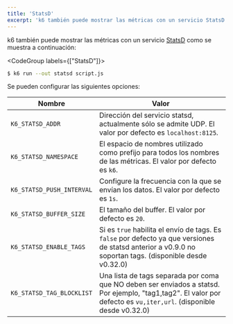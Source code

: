 ```yaml
---
title: 'StatsD'
excerpt: 'k6 también puede mostrar las métricas con un servicio StatsD.'
---
```


k6 también puede mostrar las métricas con un servicio [StatsD](https://github.com/statsd/statsd) como se muestra a continuación:

<CodeGroup labels={["StatsD"]}>

```bash
$ k6 run --out statsd script.js
```

</CodeGroup>

Se pueden configurar las siguientes opciones:

| Nombre                      | Valor                                                                                                  |
| ------------------------- | ------------------------------------------------------------------------------------------------------ |
| `K6_STATSD_ADDR`          | Dirección del servicio statsd, actualmente sólo se admite UDP. El valor por defecto es `localhost:8125`. |
| `K6_STATSD_NAMESPACE`     | El espacio de nombres utilizado como prefijo para todos los nombres de las métricas. El valor por defecto es `k6`.                    |
| `K6_STATSD_PUSH_INTERVAL` | Configure la frecuencia con la que se envían los datos. El valor por defecto es `1s`.                     |
| `K6_STATSD_BUFFER_SIZE`   | El tamaño del buffer. El valor por defecto es `20`.                                                            |
| `K6_STATSD_ENABLE_TAGS`   | Si es `true` habilita el envío de tags. Es `false` por defecto ya que versiones de statsd anterior a v0.9.0 no soportan tags. (disponible desde v0.32.0) |
| `K6_STATSD_TAG_BLOCKLIST` | Una lista de tags separada por coma que NO deben ser enviados a statsd. Por ejemplo, "tag1,tag2". El valor por defecto es `vu,iter,url`. (disponible desde v0.32.0) |

